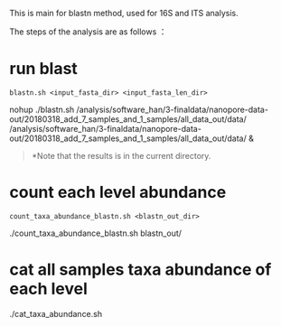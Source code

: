 
This is main for blastn method, used for 16S and ITS analysis.

The steps of the analysis are as follows ：
 
# run blast
`blastn.sh <input_fasta_dir> <input_fasta_len_dir>`

nohup ./blastn.sh /analysis/software_han/3-finaldata/nanopore-data-out/20180318_add_7_samples_and_1_samples/all_data_out/data/ /analysis/software_han/3-finaldata/nanopore-data-out/20180318_add_7_samples_and_1_samples/all_data_out/data/ &
>*Note that the results is in the current directory.

# count each level abundance 
`count_taxa_abundance_blastn.sh <blastn_out_dir>`

./count_taxa_abundance_blastn.sh blastn_out/

# cat all samples taxa abundance of each level
./cat_taxa_abundance.sh

